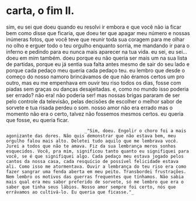 # carta, o fim II.

sim, eu sei que doeu quando eu resolvi ir embora e que você não ia ficar bem como disse que ficaria, que doeu ter que apagar meu número e nossas inúmeras fotos, que você teve que reunir toda sua coragem para me olhar no olho e erguer todo o teu orgulho enquanto sorria, me mandando ir para o inferno e pedindo para eu nunca mais aparecer na tua vida. eu sei, eu sei… doeu em mim também. doeu porque eu não queria ser mais um na sua lista de partidas, porque eu já sentia sua falta antes mesmo de sair do seu lado e porque cada pedaço meu queria cada pedaço teu. eu lembro que desde o começo do nosso namoro brincávamos de que não éramos certos um pro outro, mas eu me empenhava em ouvir teu riso todos os dias, fosse com piadas sem graças ou danças desajeitadas. e, como no mundo isso poderia ser errado? não era! não poderia ser! mas nossas brigas pararam de ser pelo controle da televisão, pelas decisões de escolher o melhor sabor de sorvete e tua risada perdeu o som. nosso amor não era errado mas o momento não era o certo, talvez não fossemos mesmos certos. eu queria que fosse, eu queria ficar.

                                  _"Sim, doeu. Engolir o choro foi a mais agonizante das dores. Não quis demonstrar que não estava bem, meu orgulho falou mais alto. Deletei tudo aquilo que me lembrava você. Jurei a todos que não te amava. Fiz da sua lembrança meros sonhos esquecidos. Você, pra mim, significou tanto quanto eu signifiquei para você, se é que signifiquei algo. Cada pedaço meu estava jogado pelos cantos da nossa casa, cada resquício de possível felicidade estava ali. Como isso me atormentava. Ouvir a lembrança do teu riso era como fazer sangrar uma fenda aberta em meu peito. Transbordei frustrações. Nem lembro os motivos das guerras frequentes que tínhamos. Não sabia mais qual era meu sabor preferido de sorvete, só me lembro que era o saber que tinha seus lábios. Nosso amor sempre foi certo, nós que errávamos ao cultivá-lo. Eu queria que ficasse."_

